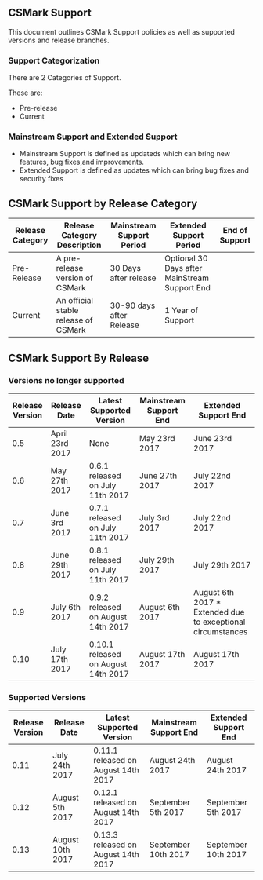 ## CSMark Support
This document outlines CSMark Support policies as well as supported versions and release branches.

### Support Categorization
There are 2 Categories of Support.

These are:
* Pre-release
* Current

### Mainstream Support and Extended Support
* Mainstream Support is defined as updateds which can bring new features, bug fixes,and improvements.
* Extended Support is defined as updates which can bring bug fixes and security fixes

## CSMark Support by Release Category

| Release Category  | Release Category Description | Mainstream Support Period      | Extended Support Period      | End of Support |
|-------------------|------------------------------|--------------------------------|------------------------------|----------------|
| Pre-Release       | A pre-release version of CSMark | 30 Days after release | Optional 30 Days after MainStream Support End |                |
| Current           | An official stable release of CSMark| 30-90 days after Release | 1 Year of Support |                |

## CSMark Support By Release

### Versions no longer supported

| Release Version  |  Release Date | Latest Supported Version | Mainstream Support End | Extended Support End |
|-------------------|---------------|-------------------------|-------------------------|----------------|
| 0.5 | April 23rd 2017 | None| May 23rd 2017 | June 23rd 2017 |
| 0.6 | May 27th 2017 | 0.6.1 released on July 11th 2017 | June 27th 2017 | July 22nd 2017 |
| 0.7 | June 3rd 2017 | 0.7.1 released on July 11th 2017 | July 3rd 2017 | July 22nd 2017 |
| 0.8 | June 29th 2017 | 0.8.1 released on July 11th 2017 | July 29th 2017 | July 29th 2017 |
| 0.9 | July 6th 2017 | 0.9.2 released on August 14th 2017 | August 6th 2017 | August 6th 2017 * Extended due to exceptional circumstances|
| 0.10 | July 17th 2017 | 0.10.1 released on August 14th 2017 | August 17th 2017 | August 17th 2017 |

### Supported Versions

| Release Version  |  Release Date | Latest Supported Version | Mainstream Support End | Extended Support End |
|-------------------|---------------|-------------------------|-------------------------|----------------|
| 0.11 | July 24th 2017 | 0.11.1 released on August 14th 2017 | August 24th 2017 | August 24th 2017  |
| 0.12 | August 5th 2017 | 0.12.1 released on August 14th 2017 | September 5th 2017 | September 5th 2017 |
| 0.13 | August 10th 2017 | 0.13.3 released on August 14th 2017 | September 10th 2017 | September 10th 2017 |
